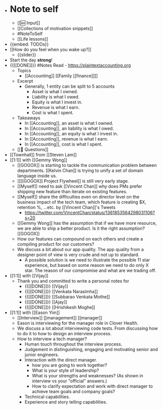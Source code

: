 - # Note to self
    - [[🆕 Input]]
    - [[Collections of motivation snippets]]
    - #NoteToSelf
    - [[Life lessons]]
- {{embed: TODOs}}
- [[How do you feel when you wake up?]]
    - {{slider}}
- Start the day **strong**!
- {{[[DONE]]}} #Notes Read - https://plaintextaccounting.org
    - Topics
        - [[Accounting]] [[Family [[finance]]]]
    - Excerpt
        - Generally, 1 entity can be split to 5 accounts
            - Asset is what I owned.
            - Liability is what I owed.
            - Equity is what I invest in.
            - Revenue is what I earn.
            - Cost is what I spent.
    - Takeaways
        - In [[Accounting]], an asset is what I owned.
        - In [[Accounting]], an liability is what I owed.
        - In [[Accounting]], an equity is what I invest in.
        - In [[Accounting]], revenue is what I earn.
        - In [[Accounting]], cost is what I spent.
    - [[🤔 Questions]]
- [[Townhall]] from [[Steven Lam]]
- [[1:1]] with [[Gemmy Wong]]
    - [[GOGOX]] is starting to tackle the communication problem between departments. [[Kelvin Chan]] is trying to unify a set of domain language inside us.
    - [[[[GOGOX]] Project Flywheel]] is still very early stage.
    - [[Myself]] need to ask [[Vincent Chan]] why does PMs prefer shipping new feature than iterate on existing features.
    - [[Myself]] share the difficulties even on director level on the business impact of the tech team, which feature is creating $X, retention %, ...etc. by [[Vincent Chan]]'s Tweets
        - https://twitter.com/VincentChan/status/1361853564298031106?s=20
    - [[Gemmy Wong]] has the assumption that if we have more resource, we are able to ship a better product. Is it the right assumption? [[GOGOX]] 
    - How our features can compound on each others and create a compiling product for our customers?
    - We discuss a bit about our app quality. The app quality from a designer point of view is very crude and not up to standard.
        - A possible solution is we need to illustrate the possible 11 star experience, but based on some reason we need to do only X star. The reason of our compromise and what are we trading off.
- [[1:1]] with [[Vijay]]
    - Thank you and committed to write a personal notes for
        - {{[[DONE]]}} [[Vijay]]
        - {{[[DONE]]}} [[Venkata Narasimha]]
        - {{[[DONE]]}} [[Subbarao Venkata Mothe]]
        - {{[[DONE]]}} [[Ajay]]
        - {{[[DONE]]}} [[Hrishikesh Moghe]]     
- [[1:1]] with [[Eason Yim]]
    - [[Interview]] [[management]] [[manager]]
    - Eason is interviewing for the manager role in Clover Health.
    - We discuss a lot about interviewing code tests. From discussing how to do it to how to design an interview process.
    - How to interview a tech manager?
        - Human touch throughout the interview process.
        - Judgement in distinguishing, engaging and motivating senior and junior engineers.
        - Interaction with the direct manager.
            - how you are going to work together? 
            - What is your style of leadership? 
            - What is your strengths and weaknesses? (As shown in interview vs your "official" answers.) 
            - How to clarify expectation and work with direct manager to achieve team goals and company goals?
        - Technical capabilities.
        - Experience and story telling capabilities.
